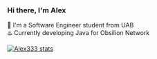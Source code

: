 <!-- Level 1: stats> -->

### Hi there, I'm Alex

 📖 I'm a Software Engineer student from UAB<br/>
 ♨️ Currently developing Java for Obsilion Network<br/>

<!-- Github Stats -->
[![Alex333 stats](https:/stats-git-master-alexs-projects-5c1806b7.vercel.app/api?username=alexcasali333&count_private=true&theme=radical&show_icons=true&include_all_commits=true)](https://github.com/anuraghazra/github-readme-stats)
